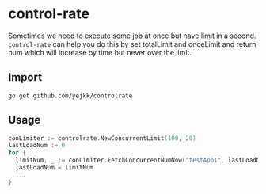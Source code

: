# control-rate

Sometimes we need to execute some job at once but have limit in a second. `control-rate` can help you do this by set totalLimit and onceLimit and return num which will increase by time but never over the limit.

## Import
`go get github.com/yejkk/controlrate`

## Usage
```go
conLimiter := controlrate.NewConcurrentLimit(100, 20)
lastLoadNum := 0
for {
  limitNum, _ := conLimiter.FetchConcurrentNumNow("testApp1", lastLoadNum)
  lastLoadNum = limitNum
  ...
}
```
